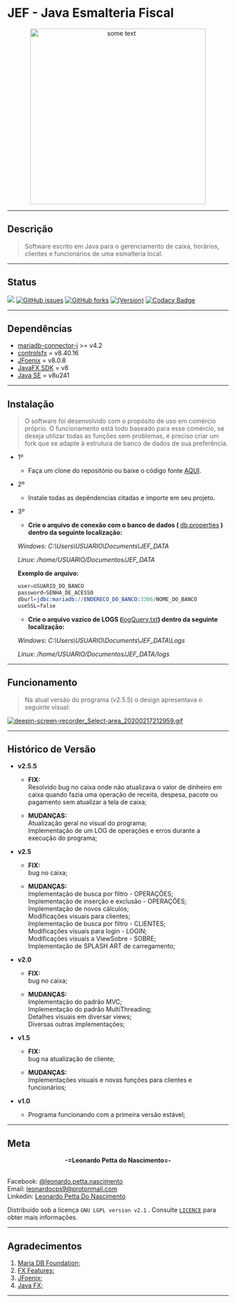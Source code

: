 # JEF - Java Esmalteria Fiscal
<p align="center">
<img src="https://github.com/leonardopn/JEF/blob/master/src/model/images/icon.png?raw=true" alt="some text" width=400 height=400”></img>
</p>

----

## Descrição
> Software escrito em Java para o gerenciamento de caixa, horários, clientes e funcionários de uma esmalteria local.

---

## Status

![](https://img.shields.io/badge/version-v2.5.5-green)
[![GitHub issues](https://img.shields.io/github/issues/leonardopn/JEF)](https://github.com/leonardopn/JEF/issues)
[![GitHub forks](https://img.shields.io/github/forks/leonardopn/JEF)](https://github.com/leonardopn/JEF/network)
[![(Version)](https://img.shields.io/badge/license-GNU%20LGPL%20version%202.1-green.svg?style=flat-square)](https://github.com/leonardopn/JEF/blob/master/LICENSE.md)
[![Codacy Badge](https://api.codacy.com/project/badge/Grade/a4a222961e704e15af7a9f63f61e373f)](https://www.codacy.com/manual/leonardopn/JEF?utm_source=github.com&amp;utm_medium=referral&amp;utm_content=leonardopn/JEF&amp;utm_campaign=Badge_Grade)

---

## Dependências

 - [mariadb-connector-j](https://github.com/mariadb-corporation/mariadb-connector-j) >= v4.2
 - [controlsfx](https://github.com/controlsfx/controlsfx) = v8.40.16
 - [JFoenix](https://github.com/jfoenixadmin/JFoenix) = v8.0.8
 - [JavaFX SDK](https://gluonhq.com/products/javafx/) = v8
 - [Java SE](https://www.oracle.com/technetwork/java/javase/downloads/jdk8-downloads-2133151.html) = v8u241

---
## Instalação

>O software foi desenvolvido com o propósito de uso em comércio próprio. O funcionamento está todo baseado para esse comércio, se deseja utilizar todas as funções sem problemas, é preciso criar um fork que se adapte à estrutura de banco de dados de sua preferência.

- 1º

    * Faça um clone do repositório ou baixe o código fonte  [AQUI](https://github.com/leonardopn/JEF/archive/master.zip).

- 2º

    * Instale todas as depêndencias citadas e importe em seu projeto.

- 3º 

    * <b>Crie o arquivo de conexão com o banco de dados ( </b><u>db.properties</u><b> ) dentro da seguinte localização:</b>

    *Windows: C:\Users\USUARIO\Documents\JEF_DATA*

    *Linux: /home/USUARIO/Documentos/JEF_DATA*

    <b>Exemplo de arquivo:</b>

    ```s
    user=USUARIO_DO_BANCO
    password=SENHA_DE_ACESSO
    dburl=jdbc:mariadb://ENDERECO_DO_BANCO:3306/NOME_DO_BANCO
    useSSL=false
    ```

    * <b>Crie o arquivo vazico de LOGS (</b><u>logQuery.txt</u><b>) dentro da seguinte localização:</b>

    *Windows: C:\Users\USUARIO\Documents\JEF_DATA\Logs*

    *Linux: /home/USUARIO/Documentos/JEF_DATA/logs*
---

## Funcionamento

>Na atual versão do programa (v2.5.5) o design apresentava o seguinte visual:

[![deepin-screen-recorder_Select-area_20200217212959.gif](https://s5.gifyu.com/images/deepin-screen-recorder_Select-area_20200217212959.gif)](https://gifyu.com/image/7WcL)


----
## Histórico de Versão
* <b>v2.5.5</b>
    * <b>FIX:</b> </br>Resolvido bug no caixa onde não atualizava o valor de dinheiro em caixa quando fazia uma operação de receita, despesa, pacote ou pagamento sem atualizar a tela de caixa;

    * <b>MUDANÇAS:</b> 
    </br>Atualização geral no visual do programa;
    </br>Implementação de um LOG de operações e erros durante a execução do programa;</br>
* <b>v2.5</b>
    * <b>FIX:</b> </br>bug no caixa;

    * <b>MUDANÇAS:</b> </br>
    Implementação de busca por filtro - OPERAÇÕES;</br>
    Implementação de inserção e exclusão - OPERAÇÕES;</br>
    Implementação de novos cálculos;</br>
    Modificações visuais para clientes;</br>
    Implementação de busca por filtro - CLIENTES;</br>
    Modificações visuais para login - LOGIN;</br>
    Modificações visuais a ViewSobre - SOBRE;</br>
    Implementação de SPLASH ART de carregamento;</br>
    
* <b>v2.0</b>
    * <b>FIX:</b> </br>bug no caixa;

    * <b>MUDANÇAS:</b> </br>
    Implementação do padrão MVC;</br>
    Implementação do padrão MultiThreading;</br>
    Detalhes visuais em diversar views;</br>
    Diversas outras implementações;</br>
    
* <b>v1.5</b>
    * <b>FIX:</b> </br>bug na atualização de cliente;

    * <b>MUDANÇAS:</b> </br>
    Implementações visuais e novas funções para clientes e funcionários;
* <b>v1.0</b>
    * Programa funcionando com a primeira versão estável;

---
## Meta

<center><b>-=Leonardo Petta do Nascimento=-</b></center></br> 

Facebook: [@leonardo.petta.nascimento](https://www.facebook.com/leonardo.petta.nascimento)</br> 
Email: leonardocps9@protonmail.com
</br> 
Linkedin: [Leonardo Petta Do Nascimento](https://www.linkedin.com/in/leonardo-petta-do-nascimento-75674015b/)

Distribuído sob a licença ```GNU LGPL version v2.1``` . Consulte [```LICENCE```](https://github.com/leonardopn/JEF/blob/master/LICENSE.md) para obter mais informações.

---

## Agradecimentos

1. [Maria DB Foundation;](https://mariadb.org/)
2. [FX Features;](http://fxexperience.com/)
3. [JFoenix;](http://www.jfoenix.com/)
4. [Java FX;](https://openjfx.io/)
---